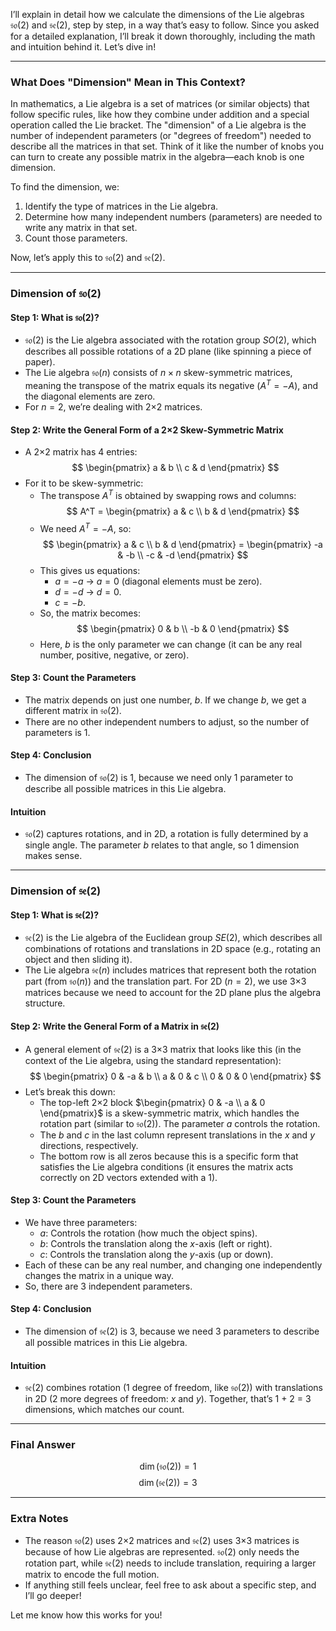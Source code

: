 I’ll explain in detail how we calculate the dimensions of the Lie algebras $\mathfrak{so}(2)$ and $\mathfrak{se}(2)$, step by step, in a way that’s easy to follow. Since you asked for a detailed explanation, I’ll break it down thoroughly, including the math and intuition behind it. Let’s dive in!

---

### What Does "Dimension" Mean in This Context?
In mathematics, a Lie algebra is a set of matrices (or similar objects) that follow specific rules, like how they combine under addition and a special operation called the Lie bracket. The "dimension" of a Lie algebra is the number of independent parameters (or "degrees of freedom") needed to describe all the matrices in that set. Think of it like the number of knobs you can turn to create any possible matrix in the algebra—each knob is one dimension.

To find the dimension, we:
1. Identify the type of matrices in the Lie algebra.
2. Determine how many independent numbers (parameters) are needed to write any matrix in that set.
3. Count those parameters.

Now, let’s apply this to $\mathfrak{so}(2)$ and $\mathfrak{se}(2)$.

---

### Dimension of $\mathfrak{so}(2)$

#### Step 1: What is $\mathfrak{so}(2)$?
- $\mathfrak{so}(2)$ is the Lie algebra associated with the rotation group $SO(2)$, which describes all possible rotations of a 2D plane (like spinning a piece of paper).
- The Lie algebra $\mathfrak{so}(n)$ consists of $n \times n$ skew-symmetric matrices, meaning the transpose of the matrix equals its negative ($A^T = -A$), and the diagonal elements are zero.
- For $n = 2$, we’re dealing with 2×2 matrices.

#### Step 2: Write the General Form of a 2×2 Skew-Symmetric Matrix
- A 2×2 matrix has 4 entries:
  $$
  \begin{pmatrix}
  a & b \\
  c & d
  \end{pmatrix}
$$
- For it to be skew-symmetric:
  - The transpose $A^T$ is obtained by swapping rows and columns:
    $$
    A^T = \begin{pmatrix}
    a & c \\
    b & d
    \end{pmatrix}
$$
  - We need $A^T = -A$, so:
    $$
    \begin{pmatrix}
    a & c \\
    b & d
    \end{pmatrix} = \begin{pmatrix}
    -a & -b \\
    -c & -d
    \end{pmatrix}
$$
  - This gives us equations:
    - $a = -a$ → $a = 0$ (diagonal elements must be zero).
    - $d = -d$ → $d = 0$.
    - $c = -b$.
  - So, the matrix becomes:
    $$
    \begin{pmatrix}
    0 & b \\
    -b & 0
    \end{pmatrix}
$$
  - Here, $b$ is the only parameter we can change (it can be any real number, positive, negative, or zero).

#### Step 3: Count the Parameters
- The matrix depends on just one number, $b$. If we change $b$, we get a different matrix in $\mathfrak{so}(2)$.
- There are no other independent numbers to adjust, so the number of parameters is 1.

#### Step 4: Conclusion
- The dimension of $\mathfrak{so}(2)$ is 1, because we need only 1 parameter to describe all possible matrices in this Lie algebra.

#### Intuition
- $\mathfrak{so}(2)$ captures rotations, and in 2D, a rotation is fully determined by a single angle. The parameter $b$ relates to that angle, so 1 dimension makes sense.

---

### Dimension of $\mathfrak{se}(2)$

#### Step 1: What is $\mathfrak{se}(2)$?
- $\mathfrak{se}(2)$ is the Lie algebra of the Euclidean group $SE(2)$, which describes all combinations of rotations and translations in 2D space (e.g., rotating an object and then sliding it).
- The Lie algebra $\mathfrak{se}(n)$ includes matrices that represent both the rotation part (from $\mathfrak{so}(n)$) and the translation part. For 2D ($n = 2$), we use 3×3 matrices because we need to account for the 2D plane plus the algebra structure.

#### Step 2: Write the General Form of a Matrix in $\mathfrak{se}(2)$
- A general element of $\mathfrak{se}(2)$ is a 3×3 matrix that looks like this (in the context of the Lie algebra, using the standard representation):
  $$
  \begin{pmatrix}
  0 & -a & b \\
  a & 0 & c \\
  0 & 0 & 0
  \end{pmatrix}
$$
- Let’s break this down:
  - The top-left 2×2 block $\begin{pmatrix} 0 & -a \\ a & 0 \end{pmatrix}$ is a skew-symmetric matrix, which handles the rotation part (similar to $\mathfrak{so}(2)$). The parameter $a$ controls the rotation.
  - The $b$ and $c$ in the last column represent translations in the $x$ and $y$ directions, respectively.
  - The bottom row is all zeros because this is a specific form that satisfies the Lie algebra conditions (it ensures the matrix acts correctly on 2D vectors extended with a 1).

#### Step 3: Count the Parameters
- We have three parameters:
  - $a$: Controls the rotation (how much the object spins).
  - $b$: Controls the translation along the $x$-axis (left or right).
  - $c$: Controls the translation along the $y$-axis (up or down).
- Each of these can be any real number, and changing one independently changes the matrix in a unique way.
- So, there are 3 independent parameters.

#### Step 4: Conclusion
- The dimension of $\mathfrak{se}(2)$ is 3, because we need 3 parameters to describe all possible matrices in this Lie algebra.

#### Intuition
- $\mathfrak{se}(2)$ combines rotation (1 degree of freedom, like $\mathfrak{so}(2)$) with translations in 2D (2 more degrees of freedom: $x$ and $y$). Together, that’s 1 + 2 = 3 dimensions, which matches our count.

---

### Final Answer
$$
\dim(\mathfrak{so}(2)) = 1
$$
$$
\dim(\mathfrak{se}(2)) = 3
$$

---

### Extra Notes
- The reason $\mathfrak{so}(2)$ uses 2×2 matrices and $\mathfrak{se}(2)$ uses 3×3 matrices is because of how Lie algebras are represented. $\mathfrak{so}(2)$ only needs the rotation part, while $\mathfrak{se}(2)$ needs to include translation, requiring a larger matrix to encode the full motion.
- If anything still feels unclear, feel free to ask about a specific step, and I’ll go deeper!

Let me know how this works for you!